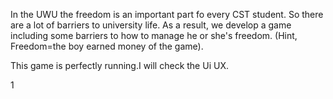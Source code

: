 In the UWU the freedom is an important part fo every CST student. So there are a lot of barriers to university life. As a result, we develop a game including some barriers to how to manage he or she's freedom. (Hint, Freedom=the boy earned money of the game).

This game is perfectly running.I will check the Ui UX.

1
